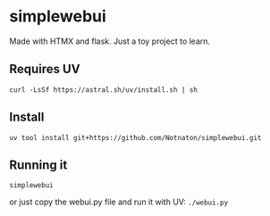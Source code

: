 # simplewebui
Made with HTMX and flask. Just a toy project to learn.
 
## Requires UV 
`curl -LsSf https://astral.sh/uv/install.sh | sh`

## Install
`uv tool install git+https://github.com/Notnaton/simplewebui.git`



## Running it
`simplewebui`

or just copy the webui.py file and run it with UV:
`./webui.py`
